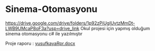 # Sinema-Otomasyonu

https://drive.google.com/drive/folders/1p92zPiUgIUvtzMmDt-LWB9UMcaP8oF3a?usp=drive_link
Okul projesi için yapmış olduğum sinema otomasyonu c# ile yazılmıştır 

Proje raporu :
[yusufkayaRpr.docx](https://github.com/user-attachments/files/19447538/yusufkayaRpr.docx)
